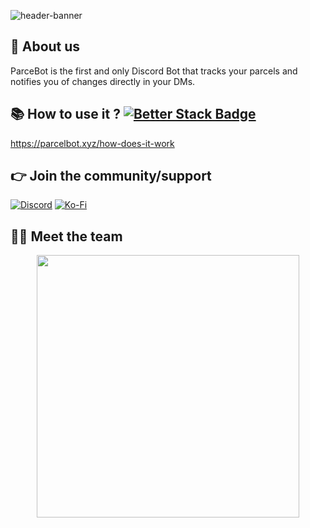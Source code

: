 ![header-banner](https://repository-images.githubusercontent.com/665914756/38cd4d2d-6700-464a-aa2f-366be4f4fd5e)

## 👋 About us
ParceBot is the first and only Discord Bot that tracks your parcels and notifies you of changes directly in your DMs.

## 📚 How to use it ? [![Better Stack Badge](https://uptime.betterstack.com/status-badges/v1/monitor/s2kk.svg)](https://uptime.betterstack.com/?utm_source=status_badge)
https://parcelbot.xyz/how-does-it-work

## 👉 Join the community/support
[![Discord](https://img.shields.io/badge/Discord-%237289DA.svg?style=for-the-badge&logo=discord&logoColor=white)](https://discord.gg/4dTWdnPEXU)
[![Ko-Fi](https://img.shields.io/badge/Ko--fi-F16061?style=for-the-badge&logo=ko-fi&logoColor=white)](https://ko-fi.com/kakarot)

## 👨‍💻 Meet the team
<p align="center">
 <a href=https://ko-fi.com/parcelbot><img width="420" src=https://github-readme-stats.vercel.app/api?username=LRP-ViorisE&count_private=true&show_icons=true&title_color=dc143c&text_color=ffffff&icon_color=dc143c&hide_border=true&bg_color=282a36&layout=compact&hide_title=false&hide_rank=false><a>
</p>
